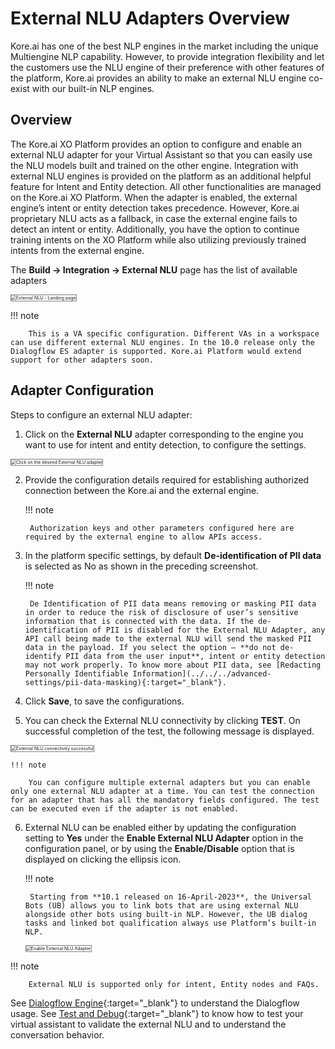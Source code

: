 # External NLU Adapters Overview

Kore.ai has one of the best NLP engines in the market including the unique Multiengine NLP capability. However, to provide integration flexibility and let the customers use the NLU engine of their preference with other features of the platform, Kore.ai provides an ability to make an external NLU engine co-exist with our built-in NLP engines.


## Overview

The Kore.ai XO Platform provides an option to configure and enable an external NLU adapter for your Virtual Assistant so that you can easily use the NLU models built and trained on the other engine. Integration with external NLU engines is provided on the platform as an additional helpful feature for Intent and Entity detection. All other functionalities are managed on the Kore.ai XO Platform. When the adapter is enabled, the external engine’s intent or entity detection takes precedence. However, Kore.ai proprietary NLU acts as a fallback, in case the external engine fails to detect an intent or entity. Additionally, you have the option to continue training intents on the XO Platform while also utilizing previously trained intents from the external engine.

The **Build → Integration → External NLU** page has the list of available adapters

<img src="../images/external-nlu-img1.png" alt="External NLU - Landing page" title="External NLU - Landing page" style="border: 1px solid gray;zoom:50%;"/>


!!! note

        This is a VA specific configuration. Different VAs in a workspace can use different external NLU engines. In the 10.0 release only the Dialogflow ES adapter is supported. Kore.ai Platform would extend support for other adapters soon.


## Adapter Configuration

Steps to configure an external NLU adapter:

1. Click on the **External NLU** adapter corresponding to the engine you want to use for intent and entity detection, to configure the settings.  
<img src="../images/external-nlu-img2-dialogflow-es.png" alt="Click on the desired External NLU adapter" title="Click on the desired External NLU adapter" style="border: 1px solid gray;zoom:50%;"/>

2. Provide the configuration details required for establishing authorized connection between the Kore.ai and the external engine.  
  
    !!! note
  
        Authorization keys and other parameters configured here are required by the external engine to allow APIs access.

3. In the platform specific settings, by default **De-identification of PII data** is selected as No as shown in the preceding screenshot.  
  
    !!! note
    
        De Identification of PII data means removing or masking PII data in order to reduce the risk of disclosure of user’s sensitive information that is connected with the data. If the de-identification of PII is disabled for the External NLU Adapter, any API call being made to the external NLU will send the masked PII data in the payload. If you select the option – **do not de-identify PII data from the user input**, intent or entity detection may not work properly. To know more about PII data, see [Redacting Personally Identifiable Information](../../../advanced-settings/pii-data-masking){:target="_blank"}.

4. Click **Save**, to save the configurations.
5. You can check the External NLU connectivity by clicking **TEST**. On successful completion of the test, the following message is displayed.  
<img src="../images/external-nlu-img3-dialogflow-es-test-success.png" alt="External NLU connectivity successful" title="External NLU connectivity successful" style="border: 1px solid gray;zoom:50%;"/>  
  
    !!! note
    
        You can configure multiple external adapters but you can enable only one external NLU adapter at a time. You can test the connection for an adapter that has all the mandatory fields configured. The test can be executed even if the adapter is not enabled.

6. External NLU can be enabled either by updating the configuration setting to **Yes** under the **Enable External NLU Adapter** option in the configuration panel, or by using the **Enable/Disable** option that is displayed on clicking the ellipsis icon.  
  
    !!! note
    
        Starting from **10.1 released on 16-April-2023**, the Universal Bots (UB) allows you to link bots that are using external NLU alongside other bots using built-in NLP. However, the UB dialog tasks and linked bot qualification always use Platform’s built-in NLP.

    <img src="../images/external-nlu-img4-dialogflow-es-enable.png" alt="Enable External NLU Adapter" title="Enable External NLU Adapter" style="border: 1px solid gray;zoom:50%;"/>


!!! note

        External NLU is supported only for intent, Entity nodes and FAQs.

See [Dialogflow Engine](https://developer.kore.ai/integrations/dialogflow-engine/){:target="_blank"} to understand the Dialogflow usage. See [Test and Debug](https://developer.kore.ai/integrations/test-and-debug/){:target="_blank"} to know how to test your virtual assistant to validate the external NLU and to understand the conversation behavior.
